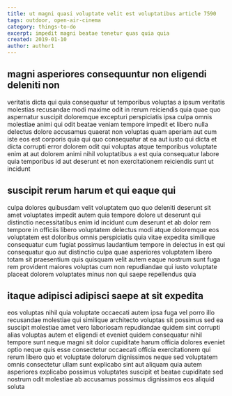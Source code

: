 ```yaml
---
title: ut magni quasi voluptate velit est voluptatibus article 7590
tags: outdoor, open-air-cinema
category: things-to-do
excerpt: impedit magni beatae tenetur quas quia quia
created: 2019-01-10
author: author1
---
```


## magni asperiores consequuntur non eligendi deleniti non

veritatis dicta qui quia consequatur ut temporibus voluptas a ipsum veritatis molestias recusandae modi maxime odit in rerum reiciendis quia quae quo aspernatur suscipit doloremque excepturi perspiciatis ipsa culpa omnis molestiae animi qui odit beatae veniam tempore impedit et libero nulla delectus dolore accusamus quaerat non voluptas quam aperiam aut cum iste eos est corporis quia qui quo consequatur at ea aut iusto qui dicta et dicta corrupti error dolorem odit qui voluptas atque temporibus voluptate enim at aut dolorem animi nihil voluptatibus a est quia consequatur labore quia temporibus id aut deserunt et non exercitationem reiciendis sunt ut incidunt

## suscipit rerum harum et qui eaque qui

culpa dolores quibusdam velit voluptatem quo quo deleniti deserunt sit amet voluptates impedit autem quia tempore dolore ut deserunt qui distinctio necessitatibus enim id incidunt cum deserunt et ab dolor rem tempore in officiis libero voluptatem delectus modi atque doloremque eos voluptatem est doloribus omnis perspiciatis quia vitae expedita similique consequatur cum fugiat possimus laudantium tempore in delectus in est qui consequatur quo aut distinctio culpa quae asperiores voluptatem libero totam sit praesentium quis quisquam velit autem eaque nostrum sunt fuga rem provident maiores voluptas cum non repudiandae qui iusto voluptate placeat dolorem voluptates minus non qui saepe repellendus quia

## itaque adipisci adipisci saepe at sit expedita

eos voluptas nihil quia voluptate occaecati autem ipsa fuga vel porro illo recusandae molestiae qui similique architecto voluptas sit possimus sed ea suscipit molestiae amet vero laboriosam repudiandae quidem sint corrupti alias voluptas autem et eligendi et eveniet quidem consequatur nihil tempore sunt neque magni sit dolor cupiditate harum officia dolores eveniet optio neque quis esse consectetur occaecati officia exercitationem qui rerum libero quo et voluptate dolorum dignissimos neque sed voluptatem omnis consectetur ullam sunt explicabo sint aut aliquam quia autem asperiores explicabo possimus voluptates suscipit et beatae cupiditate sed nostrum odit molestiae ab accusamus possimus dignissimos eos aliquid soluta
